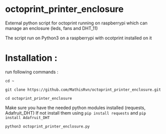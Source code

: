 # octoprint_printer_enclosure
External python script for octoprint running on raspberrypi which can manage an enclosure (leds, fans and DHT_11)

The script run on Python3 on a raspberrypi with ocotprint installed on it

# Installation : 
run following commands : 

`cd ~`

`git clone https://github.com/MathisRvn/octoprint_printer_enclosure.git`

`cd octoprint_printer_enclosure`

Make sure you have the needed python modules installed (requests, Adafruit_DHT)
If not install them using
`pip install requests` and `pip install Adafruit_DHT`

`python3 octoprint_printer_enclosure.py`
